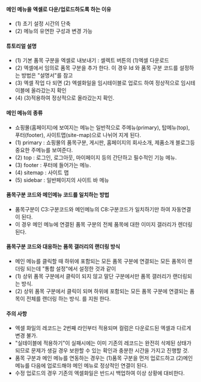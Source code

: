 
#### 메인 메뉴을 엑셀로 다운/업로드하도록 하는 이유

- (1) 초기 설정 시간의 단축
- (2) 메뉴의 유연한 구성과 변경 가능

#### 튜토리얼 설명

- (1) 기본 품목 구분을 엑셀로 내보내기 : 셀렉트 버튼의 (1)엑셀 다운로드
- (2) 엑셀에서 임의로 품목 구분을 추가 한다. 이 경우 Id 와 품목 구분 코드를 설정하는 방법은 "설명서"를 참고
- (3) 엑셀 작업 다 되면 (2) 엑셀화일을 임시테이블로 업로드 하여 정상적으로 임시테이블에 올라갔는지 확인
- (4) (3)적용하여 정상적으로 올라갔는지 확인. 

#### 메인 메뉴의 종류
- 쇼핑몰(홈페이지)에 보여지는 메뉴는 일반적으로 주메뉴(primary), 탑메뉴(top), 푸터(footer), 사이트맵(site-map)으로 나뉘어 지게 된다.
- (1) primary : 쇼핑몰의 품목구분, 게시판, 홈페이지의 회사소개, 제품소개 블로그등 중요한 주메뉴를 보여준다.
- (2) top : 로그인, 로그아웃, 마이페이지 등의 간단하고 필수적인 기능 메뉴.
- (3) footer : 푸터에 들어가는 메뉴.
- (4) sitemap : 사이트 맵
- (5) sidebar : 일반페이지의 사이트 바 메뉴

#### 품목구분 코드와 메인메뉴 코드를 일치하는 방법
- 품목구분이 C3:구분코드와 메인메뉴의 C8:구분코드가 일치하기만 하여 자동연결이 된다.
- 이 경우 메인 메뉴에 연결된 품목 구분의 전체 품목에 대한 이미지 갤러리가 렌더링 된다.

#### 품목구분 코드와 대응하는 품목 갤러리의 랜더링 방식
- 메인 메뉴를 클릭할 때 하위에 포함되는 모든 품목 구분에 연결되는 모든 품목이 랜더링 되는데 "통합 설정"에서 설정한 것과 같이
- (1) 상위 품목 구분에서 클릭이 되지 않고 말단 구분에서만 품목 갤러리가 랜더링되는 방식.
- (2) 상위 품목 구분에서 클릭이 되며 하위에 포함되는 모든 품목 구분에 연결되는 품목이 전체를 랜더링 하는 방식.
를 지원 한다.

#### 주의 사항
- 엑셀 화일의 레코드는 2번째 라인부터 적용되며 컬럼은 다운로드된 엑셀과 다르게 변경 불가.
- "실테이블에 적용하기"이 실패시에는 이미 기존의 레코드는 완전히 삭제된 상태가 되므로 문제가 생길 경우 보완할 수 있는 확인과 충분한 시간을 가지고 진행할 것.
- 품목 구분과 메인 메뉴를 연동하는 경우는 (1)품목 구분을 먼저 업로드하고 (2)메인 메뉴를 다음에 업로드해야 메인 메뉴로 정상적인 연결이 된다.
- 수정 업로드의 경우 기존의 엑셀화일은 반드시 백업하여 이상 상황에 대비한다.

